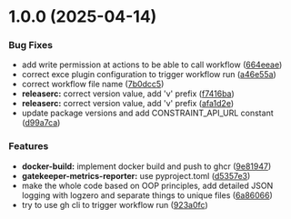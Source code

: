 # 1.0.0 (2025-04-14)


### Bug Fixes

* add write permission at actions to be able to call workflow ([664eeae](https://github.com/bognarbalazs/gatekeeper-metrics-reporter/commit/664eeaed8155f14c51f840c74c250869f7b8bbf5))
* correct exce plugin configuration to trigger workflow run ([a46e55a](https://github.com/bognarbalazs/gatekeeper-metrics-reporter/commit/a46e55ad4f5634b597f7012f80bdaa3dfdf0f417))
* correct workflow file name ([7b0dcc5](https://github.com/bognarbalazs/gatekeeper-metrics-reporter/commit/7b0dcc5a6396d7e0fd4d5f77c329c1be8009c5fa))
* **releaserc:** correct version value, add 'v' prefix ([f7416ba](https://github.com/bognarbalazs/gatekeeper-metrics-reporter/commit/f7416ba8532b5f1b08215cb81a3ad4172d47d0c7))
* **releaserc:** correct version value, add 'v' prefix ([afa1d2e](https://github.com/bognarbalazs/gatekeeper-metrics-reporter/commit/afa1d2ec0d9ed12e88df6528686991342f157eb6))
* update package versions and add CONSTRAINT_API_URL constant ([d99a7ca](https://github.com/bognarbalazs/gatekeeper-metrics-reporter/commit/d99a7cadbb7df01c749f194c38a8900dec7ef5aa))


### Features

* **docker-build:** implement docker build and push to ghcr ([9e81947](https://github.com/bognarbalazs/gatekeeper-metrics-reporter/commit/9e819479f0d16967dbd0ef4d724d669c60665e4f))
* **gatekeeper-metrics-reporter:** use pyproject.toml ([d5357e3](https://github.com/bognarbalazs/gatekeeper-metrics-reporter/commit/d5357e3bd6a4f2a88229c806fad0a7fc67633e36))
* make the whole code based on OOP principles, add detailed JSON logging with logzero and separate things to unique files ([6a86066](https://github.com/bognarbalazs/gatekeeper-metrics-reporter/commit/6a860665f9cfef8f9449702da5198d515b028ebe))
* try to use gh cli to trigger workflow run ([923a0fc](https://github.com/bognarbalazs/gatekeeper-metrics-reporter/commit/923a0fcb5dc2b32752fe007dd80646e5e25af498))
